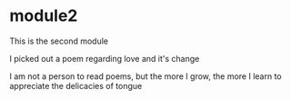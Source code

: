 # module2
<p>This is the second module</p>
<p>I picked out a poem regarding love and it's change</p>
<p>I am not a person to read poems, but the more I grow, the more I learn to appreciate the delicacies of tongue</p>
